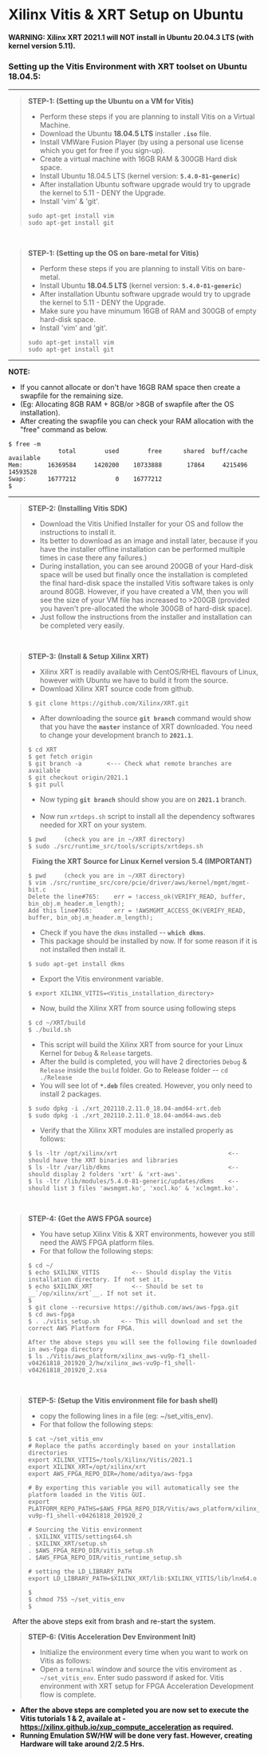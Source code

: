 

# Xilinx Vitis & XRT Setup on Ubuntu

#### **WARNING: Xilinx XRT 2021.1 will NOT install in Ubuntu 20.04.3 LTS (with kernel version 5.11).**  

### Setting up the Vitis Environment with XRT toolset on Ubuntu 18.04.5:  
----
> __STEP-1: (Setting up the Ubuntu on a VM for Vitis)__  
> - Perform these steps if you are planning to install Vitis on a Virtual Machine.  
> - Download the Ubuntu __18.04.5 LTS__ installer __`.iso`__ file.  
> - Install VMWare Fusion Player (by using a personal use license which you get for free if you sign-up).  
> - Create a virtual machine with 16GB RAM & 300GB Hard disk space.  
> - Install Ubuntu 18.04.5 LTS (kernel version: __`5.4.0-81-generic`__)  
> - After installation Ubuntu software upgrade would try to upgrade the kernel to 5.11 - DENY the Upgrade.  
> - Install 'vim' & 'git'.  
> ```  
> sudo apt-get install vim  
> sudo apt-get install git  
> ```  
&nbsp;

> __STEP-1: (Setting up the OS on bare-metal for Vitis)__  
> - Perform these steps if you are planning to install Vitis on bare-metal.  
> - Install Ubuntu __18.04.5 LTS__ (kernel version: __`5.4.0-81-generic`__)  
> - After installation Ubuntu software upgrade would try to upgrade the kernel to 5.11 - DENY the Upgrade.  
> - Make sure you have minumum 16GB of RAM and 300GB of empty hard-disk space.  
> - Install 'vim' and 'git'.  
> ```  
> sudo apt-get install vim  
> sudo apt-get install git  
> ```   

----
__NOTE:__  
- If you cannot allocate or don't have 16GB RAM space then create a swapfile for the remaining size.  
- (Eg: Allocating 8GB RAM + 8GB/or >8GB of swapfile after the OS installation).  
- After creating the swapfile you can check your RAM allocation with the "free" command as below.  
```
$ free -m
              total        used        free      shared  buff/cache   available
Mem:       16369584     1420200    10733888       17864     4215496    14593528
Swap:      16777212           0    16777212
$
```
----

> __STEP-2: (Installing Vitis SDK)__  
> - Download the Vitis Unified Installer for your OS and follow the instructions to install it.  
> - Its better to download as an image and install later, because if you have the installer offline installation can be performed multiple times in case there any failures.)  
> - During installation, you can see around 200GB of your Hard-disk space will be used but finally once the installation is completed the final hard-disk space the installed Vitis software takes is only around 80GB. However, if you have created a VM, then you will see the size of your VM file has increased to >200GB (provided you haven't pre-allocated the whole 300GB of hard-disk space).  
> - Just follow the instructions from the installer and installation can be completed very easily.

&nbsp;

> __STEP-3: (Install & Setup Xilinx XRT)__  
> - Xilinx XRT is readily available with CentOS/RHEL flavours of Linux, however with Ubuntu we have to build it from the source.  
> - Download Xilinx XRT source code from github.  
> ```
> $ git clone https://github.com/Xilinx/XRT.git
> ```
> - After downloading the source __`git branch`__ command would show that you have the  __`master`__ instance of XRT downloaded. You need to change your development branch to __`2021.1`__.
> ```
> $ cd XRT
> $ get fetch origin
> $ git branch -a       <--- Check what remote branches are available
> $ git checkout origin/2021.1
> $ git pull
> ```
> - Now typing __`git branch`__ should show you are on __`2021.1`__ branch.  
> &nbsp;
> - Now run `xrtdeps.sh` script to install all the dependency softwares needed for XRT on your system.  
> ```
> $ pwd     (check you are in ~/XRT directory)
> $ sudo ./src/runtime_src/tools/scripts/xrtdeps.sh
> ```
> &nbsp;
> __Fixing the XRT Source for Linux Kernel version 5.4 (IMPORTANT)__
> ```
> $ pwd     (check you are in ~/XRT directory)
> $ vim ./src/runtime_src/core/pcie/driver/aws/kernel/mgmt/mgmt-bit.c
> Delete the line#765:    err = !access_ok(VERIFY_READ, buffer, bin_obj.m_header.m_length);  
> Add this line#765:      err = !AWSMGMT_ACCESS_OK(VERIFY_READ, buffer, bin_obj.m_header.m_length);
> ```
> - Check if you have the `dkms` installed -- __`which dkms`__.
> - This package should be installed by now. If for some reason if it is not installed then install it.  
> ```
> $ sudo apt-get install dkms
> ```
> - Export the Vitis environment variable.  
> ```
> $ export XILINX_VITIS=<Vitis_installation_directory>
> ```
> - Now, build the Xilinx XRT from source using following steps  
> ```
> $ cd ~/XRT/build
> $ ./build.sh
> ```
> - This script will build the Xilinx XRT from source for your Linux Kernel for `Debug` & `Release` targets.  
> - After the build is completed, you will have 2 directories `Debug` & `Release` inside the `build` folder. Go to Release folder -- `cd ./Release`
> - You will see lot of __`*.deb`__ files created. However, you only need to install 2 packages.
> ```
> $ sudo dpkg -i ./xrt_202110.2.11.0_18.04-amd64-xrt.deb
> $ sudo dpkg -i ./xrt_202110.2.11.0_18.04-amd64-aws.deb
> ```
> - Verify that the Xilinx XRT modules are installed properly as follows:
> ```
> $ ls -ltr /opt/xilinx/xrt                               <-- should have the XRT binaries and libraries
> $ ls -ltr /var/lib/dkms                                 <-- should display 2 folders 'xrt' & 'xrt-aws'.
> $ ls -ltr /lib/modules/5.4.0-81-generic/updates/dkms    <-- should list 3 files 'awsmgmt.ko', 'xocl.ko' & 'xclmgmt.ko'.
> ```
&nbsp;

> __STEP-4: (Get the AWS FPGA source)__  
> - You have setup Xilinx Vitis & XRT environments, however you still need the AWS FPGA platform files.
> - For that follow the following steps:  
>```
> $ cd ~/
> $ echo $XILINX_VITIS         <-- Should display the Vitis installation directory. If not set it.
> $ echo $XILINX_XRT           <-- Should be set to __`/op/xilinx/xrt`__. If not set it.
> $
> $ git clone --recursive https://github.com/aws/aws-fpga.git
> $ cd aws-fpga
> $ . ./vitis_setup.sh      <-- This will download and set the correct AWS Platform for FPGA.
>
> After the above steps you will see the following file downloaded in aws-fpga directory  
> $ ls ./Vitis/aws_platform/xilinx_aws-vu9p-f1_shell-v04261818_201920_2/hw/xilinx_aws-vu9p-f1_shell-v04261818_201920_2.xsa
>```
&nbsp;

> __STEP-5: (Setup the Vitis environment file for bash shell)__  
> - copy the following lines in a file (eg: ~/set_vitis_env).  
> - For that follow the following steps:  
> ```
> $ cat ~/set_vitis_env
> # Replace the paths accordingly based on your installation directories
> export XILINX_VITIS=/tools/Xilinx/Vitis/2021.1
> export XILINX_XRT=/opt/xilinx/xrt
> export AWS_FPGA_REPO_DIR=/home/aditya/aws-fpga
>
> # By exporting this variable you will automatically see the platform loaded in the Vitis GUI.
> export PLATFORM_REPO_PATHS=$AWS_FPGA_REPO_DIR/Vitis/aws_platform/xilinx_aws-vu9p-f1_shell-v04261818_201920_2
>
> # Sourcing the Vitis environment
> . $XILINX_VITIS/settings64.sh
> . $XILINX_XRT/setup.sh
> . $AWS_FPGA_REPO_DIR/vitis_setup.sh
> . $AWS_FPGA_REPO_DIR/vitis_runtime_setup.sh
>
> # setting the LD_LIBRARY_PATH
> export LD_LIBRARY_PATH=$XILINX_XRT/lib:$XILINX_VITIS/lib/lnx64.o  
>
> $
> $ chmod 755 ~/set_vitis_env
> $
> ```
&nbsp;
After the above steps exit from brash and re-start the system.

> __STEP-6: (Vitis Acceleration Dev Environment Init)__  
> - Initialize the environment every time when you want to work on Vitis as follows:  
> - Open a `terminal` window  and source the vitis enviroment as `. ~/set_vitis_env`. Enter sudo password if asked for.
> Vitis environment with XRT setup for FPGA Acceleration Development flow is complete.
&nbsp;

- __After the above steps are completed you are now set to execute the Vitis tutorials 1 & 2, availale at  - https://xilinx.github.io/xup_compute_acceleration  as required.__  
- __Running Emulation SW/HW will be done very fast. However, creating Hardware will take around 2/2.5 Hrs.__  
